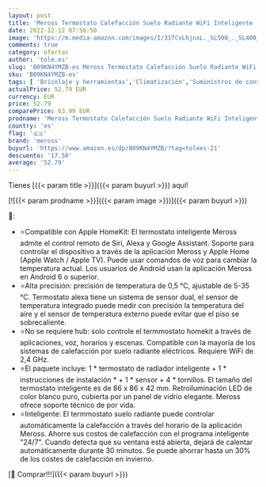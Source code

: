 ```yaml
---
layout: post
title: 'Meross Termostato Calefacción Suelo Radiante WiFi Inteligente  Compatible con Apple HomeKit  Alexa y Google Assistant  Control Remoto por Voz Programación  Pantalla Táctil LED Casa Frío Calor Digital'
date: 2022-12-12 07:56:50
image: 'https://m.media-amazon.com/images/I/31TCvLhjnxL._SL500_._SL400_.jpg'
comments: true
category: ofertas
author: 'tole.es'
slug: 'B09KN4YMZB-es Meross Termostato Calefacción Suelo Radiante WiFi...'
sku: 'B09KN4YMZB-es'
tags: [ 'Bricolaje y herramientas','Climatización','Suministros de construcción','Termostatos','Termostatos y accesorios','alexa','meross','🇪🇸', ]
actualPrice: 52.79 EUR
currency: EUR
price: 52.79
comparePrice: 63.99 EUR
prodname: 'Meross Termostato Calefacción Suelo Radiante WiFi Inteligente  Compatible con Apple HomeKit  Alexa y Google Assistant  Control Remoto por Voz Programación  Pantalla Táctil LED Casa Frío Calor Digital'
country: 'es'
flag: '🇪🇸'
brand: 'meross'
buyurl: 'https://www.amazon.es/dp/B09KN4YMZB/?tag=tolees-21'
descuento: '17.50'
average: '52.79'
---
```


Tienes [{{< param title >}}]({{< param buyurl >}}) aqui!

[![{{< param prodname >}}]({{< param image >}})]({{< param buyurl >}})

🔎:

- ⭐Compatible con Apple HomeKit: El termostato inteligente Meross admite el control remoto de Siri, Alexa y Google Assistant. Soporte para controlar el dispositivo a través de la aplicación Meross y Apple Home (Apple Watch / Apple TV). Puede usar comandos de voz para cambiar la temperatura actual. Los usuarios de Android usan la aplicación Meross en Android 6 o superior.
- ⭐Alta precisión: precisión de temperatura de 0,5 ℃, ajustable de 5-35 ℃. Termostato alexa tiene un sistema de sensor dual, el sensor de temperatura integrado puede medir con precisión la temperatura del aire y el sensor de temperatura externo puede evitar que el piso se sobrecaliente.
- ⭐No se requiere hub: solo controle el termmostato homekit a través de aplicaciones, voz, horarios y escenas. Compatible con la mayoría de los sistemas de calefacción por suelo radiante eléctricos. Requiere WiFi de 2,4 GHz.
- ⭐El paquete incluye: 1 * termostato de radiador inteligente + 1 * instrucciones de instalación * + 1 * sensor + 4 * tornillos. El tamaño del termostato inteligente es de 86 x 86 x 42 mm. Retroiluminación LED de color blanco puro, cubierta por un panel de vidrio elegante. Meross ofrece soporte técnico de por vida.
- ⭐Inteligente: El termmostato suelo radiante puede controlar automáticamente la calefacción a través del horario de la aplicación Meross. Ahorre sus costos de calefacción con el programa inteligente "24/7". Cuando detecta que su ventana está abierta, dejará de calentar automáticamente durante 30 minutos. Se puede ahorrar hasta un 30% de los costes de calefacción en invierno.

[🛒 Comprar!!!]({{< param buyurl >}})
